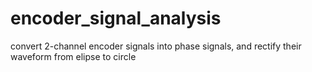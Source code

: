 # encoder_signal_analysis
 convert 2-channel encoder signals into phase signals, and rectify their waveform from elipse to circle
